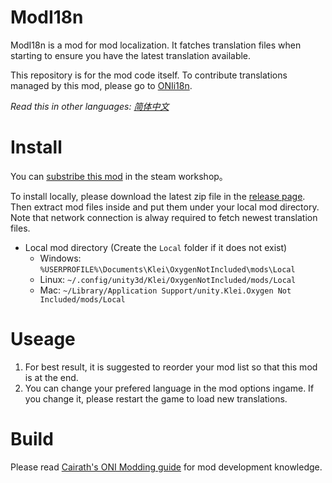 # ModI18n
ModI18n is a mod for mod localization. It fatches translation files when starting to ensure you have the latest translation available.

This repository is for the mod code itself. To contribute translations managed by this mod, please go to [ONIi18n](https://github.com/ONI-Wiki-zh/ONIi18n).

*Read this in other languages: [简体中文](README.zh-hans.md)*

# Install
You can [substribe this mod](https://steamcommunity.com/sharedfiles/filedetails/?id=2692663069) in the steam workshop。

To install locally, please download the latest zip file in the [release page](https://github.com/ONI-Wiki-zh/ModI18n/releases). Then extract mod files inside and put them under your local mod directory. Note that network connection is alway required to fetch newest translation files.
- Local mod directory (Create the `Local` folder if it does not exist)
  - Windows: `%USERPROFILE%\Documents\Klei\OxygenNotIncluded\mods\Local`
  - Linux: `~/.config/unity3d/Klei/OxygenNotIncluded/mods/Local`
  - Mac: `~/Library/Application Support/unity.Klei.Oxygen Not Included/mods/Local`

# Useage
1. For best result, it is suggested to reorder your mod list so that this mod is at the end.
2. You can change your prefered language in the mod options ingame. If you change it, please restart the game to load new translations.

# Build
Please read [Cairath's ONI Modding guide](https://github.com/Cairath/Oxygen-Not-Included-Modding/wiki) for mod development knowledge.
